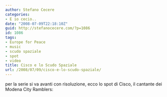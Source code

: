 ```yaml
---
author: Stefano Cecere
categories:
- E io cecio..
date: "2008-07-09T22:18:10Z"
guid: http://stefanocecere.com/?p=1086
id: 1086
tags:
- Europe for Peace
- music
- scudo spaziale
- spot
- video
title: Cisco e lo Scudo Spaziale
url: /2008/07/09/cisco-e-lo-scudo-spaziale/
---
```


per la serie si va avanti con risoluzione, ecco lo spot di Cisco, il cantante dei Modena City Ramblers:

 